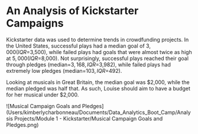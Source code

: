 # An Analysis of Kickstarter Campaigns
Kickstarter data was used to determine trends in crowdfunding projects. 
In the United States, successful plays had a median goal of $3,000 (IQR=$3,500), while failed plays had goals that were almost twice as high at $5,000 (IQR=$8,000). Not surprisingly, successful plays reached their goal through pledges (median=$3,168, IQR=$3,982), while failed plays had extremely low pledges (median=$103, IQR=$492). 

Looking at musicals in Great Britain, the median goal was $2,000, while the median pledged was half that. As such, Louise should aim to have a budget for her musical under $2,000. 

![Musical Campaign Goals and Pledges](Users/kimberlycharbonneau/Documents/Data_Analytics_Boot_Camp/Analysis Projects/Module 1 - Kickstarter/Musical Campaign Goals and Pledges.png)
